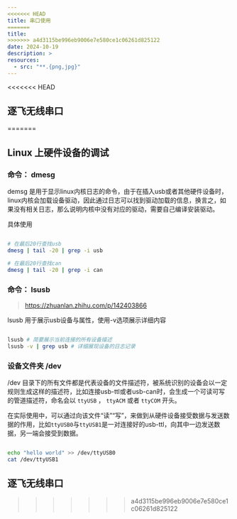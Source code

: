 ```yaml
---
<<<<<<< HEAD
title: 串口使用
=======
title: 
>>>>>>> a4d3115be996eb9006e7e580ce1c06261d825122
date: 2024-10-19
description: >
resources:
  - src: "**.{png,jpg}"
---
```


<<<<<<< HEAD
## 逐飞无线串口

=======
## Linux 上硬件设备的调试

### 命令： dmesg

demsg 是用于显示linux内核日志的命令，由于在插入usb或者其他硬件设备时，linux内核会加载设备驱动，因此通过日志可以找到驱动加载的信息，换言之，如果没有相关日志，那么说明内核中没有对应的驱动，需要自己编译安装驱动。

具体使用

```bash

# 在最后20行查找usb
dmesg | tail -20 | grep -i usb

# 在最后20行查找can
dmesg | tail -20 | grep -i can

```

### 命令： lsusb

> https://zhuanlan.zhihu.com/p/142403866

lsusb 用于展示usb设备与属性，使用-v选项展示详细内容

```bash

lsusb # 简要展示当前连接的所有设备描述
lsusb -v | grep usb # 详细展现设备的日志记录

```

### 设备文件夹 /dev

/dev 目录下的所有文件都是代表设备的文件描述符，被系统识别的设备会以一定规则生成这样的描述符，比如连接usb-ttl或者usb-can时，会生成一个可读可写的管道描述符，命名会以 `ttyUSB` ， `ttyACM` 或者 `ttyCOM` 开头。 

在实际使用中，可以通过向该文件“读”“写”，来做到从硬件设备接受数据与发送数据的作用，比如`ttyUSB0`与`ttyUSB1`是一对连接好的usb-ttl，向其中一边发送数据，另一端会接受到数据。

```bash

echo "hello world" >> /dev/ttyUSB0
cat /dev/ttyUSB1

```

## 逐飞无线串口
>>>>>>> a4d3115be996eb9006e7e580ce1c06261d825122

